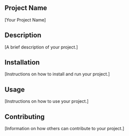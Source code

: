 
## Project Name

[Your Project Name]

## Description

[A brief description of your project.]

## Installation

[Instructions on how to install and run your project.]

## Usage

[Instructions on how to use your project.]

## Contributing

[Information on how others can contribute to your project.]
